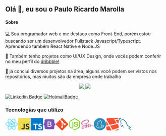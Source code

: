
<h2>Olá 👏, eu sou o  Paulo Ricardo Marolla </h2>

<h4>Sobre</h4>

<p>💻 Sou programador web e me destaco como Front-End, porém estou buscando ser um desenvolvedor Fullstack Javascript/Typescript. Aprendendo também React Native e Node.JS</p>

<p> 🎨 Também tenho projetos como UI/UX Design, onde vocês podem conferir no meu perfil do <a href="https://dribbble.com/PauloMarolla">dribbble!<a/></p>

<p> 🤝 já conclui diversos projetos na área, alguns você podem ser vistos nos repositórios, mas muitos são da empresa onde trabalho</p>

<div align="center">
  <a href="https://github.com/paulomarolla">
  <img height="180em" src="https://github-readme-stats.vercel.app/api?username=paulomarolla&show_icons=true&theme=vision-friendly-dark&include_all_commits=true&count_private=true"/>
  <img height="180em" src="https://github-readme-stats.vercel.app/api/top-langs/?username=paulomarolla&layout=compact&langs_count=7&theme=vision-friendly-dark"/>
</div>


[![Linkedin Badge](https://img.shields.io/badge/-Paulo%20Marolla-0e76a8?style=flat-square&logo=Linkedin&logoColor=white&link=https://www.linkedin.com/in/paulo-marolla-2287b7191/)](https://www.linkedin.com/in/paulo-marolla-2287b7191/) 
[![HotmailBadge](https://img.shields.io/badge/-paulo.ricardo.marolla@hotmail.com-0078D4?style=flat-square&logo=Gmail&logoColor=white&link=mailto:paulo.ricardo.marolla@hotmail.com)](paulo.ricardo.marolla@hotmail.com)

<h3>Tecnologias que utilizo </h3>

<img width="40" src="https://raw.githubusercontent.com/devicons/devicon/master/icons/react/react-original.svg"></img><img width="40" src="https://raw.githubusercontent.com/devicons/devicon/master/icons/javascript/javascript-original.svg"></img><img width="40" src="https://raw.githubusercontent.com/devicons/devicon/master/icons/typescript/typescript-original.svg"></img><img width="40" src="https://raw.githubusercontent.com/devicons/devicon/master/icons/bootstrap/bootstrap-plain.svg"></img><img width="40" src="https://raw.githubusercontent.com/devicons/devicon/master/icons/git/git-original.svg"></img><img width="40" src="https://raw.githubusercontent.com/devicons/devicon/master/icons/nodejs/nodejs-original.svg"></img><img width="40" src="https://raw.githubusercontent.com/devicons/devicon/master/icons/sass/sass-original.svg"></img></img><img width="40" src="https://raw.githubusercontent.com/devicons/devicon/master/icons/yarn/yarn-original.svg"></img><img width="40" src="https://raw.githubusercontent.com/devicons/devicon/master/icons/laravel/laravel-plain.svg"></img></img><img width="40" src="https://raw.githubusercontent.com/devicons/devicon/master/icons/mysql/mysql-original.svg"></img>



